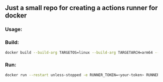 
## Just a small repo for creating a actions runner for docker

### Usage:
### Build:
```sh
docker build --build-arg TARGETOS=linux --build-arg TARGETARCH=arm64 --build-arg RUNNER_VERSION=2.320.0 -t actions-runner .
```
### Run:
```sh
docker run --restart unless-stopped -e RUNNER_TOKEN=<your-token> RUNNER_REPO=<your-repo/organisation> actions-runner
```
